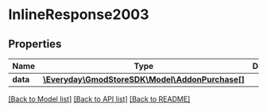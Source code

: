 # InlineResponse2003

## Properties
Name | Type | Description | Notes
------------ | ------------- | ------------- | -------------
**data** | [**\Everyday\GmodStoreSDK\Model\AddonPurchase[]**](AddonPurchase.md) |  | [optional] 

[[Back to Model list]](../../README.md#documentation-for-models) [[Back to API list]](../../README.md#documentation-for-api-endpoints) [[Back to README]](../../README.md)

